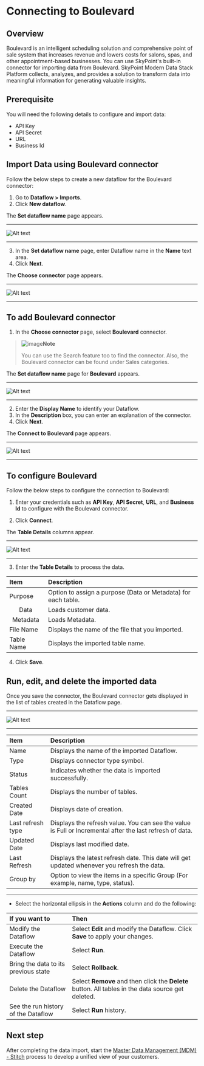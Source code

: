 # Connecting to Boulevard
## Overview
Boulevard is an intelligent scheduling solution and comprehensive point of sale system that increases revenue and lowers costs for salons, spas, and other appointment-based businesses. You can use SkyPoint's built-in connector for importing data from Boulevard. SkyPoint Modern Data Stack Platform collects, analyzes, and provides a solution to transform data into meaningful information for generating valuable insights.

## Prerequisite 
You will need the following details to configure and import data:  
- API Key
- API Secret
- URL
- Business Id  

## Import Data using Boulevard connector  
Follow the below steps to create a new dataflow for the Boulevard connector:  
1. Go to **Dataflow > Imports**.
2. Click **New dataflow**.

The **Set dataflow name** page appears.

---

![Alt text](/doc_snippets/Boulevard_Setdataflowname.png)

---

3. In the **Set dataflow name** page, enter Dataflow name in the **Name** text area.
4. Click **Next**.

The **Choose connector** page appears.

---

![Alt text](/doc_snippets/Boulevard_Chooseconnector.png)

---

## To add Boulevard connector
1. In the **Choose connector** page, select **Boulevard** connector.

> ![image](/doc_snippets/Note_icon.png)**Note** 
> 
> You can use the Search feature too to find the connector. Also, the Boulevard connector can be found under Sales categories.

The **Set dataflow name** page for **Boulevard** appears.

---

![Alt text](/doc_snippets/Boulevard_Setdataflowconfigure1.png)

---

2. Enter the **Display Name** to identify your Dataflow.
3. In the **Description** box, you can enter an explanation of the connector.
4. Click **Next**.

The **Connect to Boulevard** page appears.

---

![Alt text](/doc_snippets/Boulevard_configure.png)

---

## To configure Boulevard
Follow the below steps to configure the connection to Boulevard:

1. Enter your credentials such as **API Key**, **API Secret**, **URL**, and **Business Id** to configure with the Boulevard connector.

2. Click **Connect**.

The **Table Details** columns appear.

---

![Alt text](/doc_snippets/Boulevard_Configurationrtabledetails.png)

---

3. Enter the **Table Details** to process the data.

|Item|Description|
|:-|:-|
|Purpose|Option to assign a purpose (Data or Metadata) for each table.|
|<Center>Data</Center>|Loads customer data.|
|<Center>Metadata</Center>|Loads Metadata.|
|File Name|Displays the name of the file that you imported.|
|Table Name|Displays the imported table name.|
    
4. Click **Save**.

## Run, edit, and delete the imported data

Once you save the connector, the Boulevard connector gets displayed in the list of tables created in the Dataflow page.
    
---

![Alt text](/doc_snippets/Boulevard_Dataflowoutput.png)

---
    
|Item|Description|
|:-|:-|
|Name|Displays the name of the imported Dataflow.|
|Type|Displays connector type symbol.|
|Status|Indicates whether the data is imported successfully.|
|Tables Count|Displays the number of tables.|
|Created Date|Displays date of creation.|
|Last refresh type|Displays the refresh value. You can see the value is Full or Incremental after the last refresh of data.|
|Updated Date|Displays last modified date.|
|Last Refresh|Displays the latest refresh date. This date will get updated whenever you refresh the data.|
|Group by|Option to view the items in a specific Group (For example, name, type, status).|  

---

- Select the horizontal ellipsis in the **Actions** column and do the following:    
    
|If you want to|Then|
|:-|:-|
|Modify the Dataflow|Select **Edit** and modify the Dataflow. Click **Save** to apply your changes.|
|Execute the Dataflow|Select **Run**.|
|Bring the data to its previous state|Select **Rollback**.|
|Delete the Dataflow|Select **Remove** and then click the **Delete** button. All tables in the data source get deleted.|
|See the run history of the Dataflow|Select **Run** history.|

## Next step
After completing the data import, start the [Master Data Management (MDM) - Stitch](https://docs.skypointcloud.com/docs/stitch.html) process to develop a unified view of your customers. 
    
    
    
    
    
